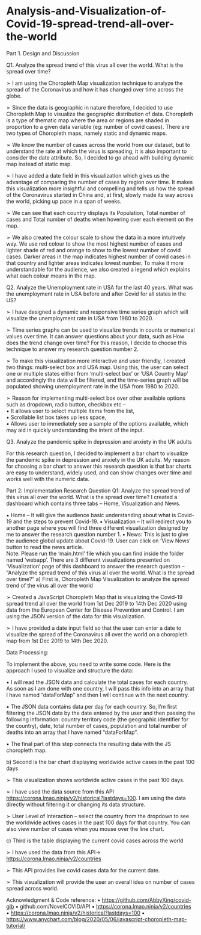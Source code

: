 # Analysis-and-Visualization-of-Covid-19-spread-trend-all-over-the-world


 
Part 1. Design and Discussion 
 
Q1. Analyze the spread trend of this virus all over the world. What is the spread over time? 
 
  
 
 
➢	I am using the Choropleth Map visualization technique to analyze the spread of the Coronavirus and how it has changed over time across the globe.  
 
➢	Since the data is geographic in nature therefore, I decided to use Choropleth Map to visualize the geographic distribution of data. Choropleth is a type of thematic map where the area or regions are shaded in proportion to a given data variable (eg: number of covid cases). There are two types of Choropleth maps, namely static and dynamic maps. 
 
➢	We know the number of cases across the world from our dataset, but to understand the rate at which the virus is spreading, it is also important to consider the date attribute. So, I decided to go ahead with building dynamic map instead of static map. 
 
➢	I have added a date field in this visualization which gives us the advantage of comparing the number of cases by region over time. It makes this visualization more insightful and compelling and tells us how the spread of the Coronavirus started in China and, at first, slowly made its way across the world, picking up pace in a span of weeks. 
 
➢	We can see that each country displays its Population, Total number of cases and Total number of deaths when hovering over each element on the map. 
 
➢	We also created the colour scale to show the data in a more intuitively way. We use red colour to show the most highest number of cases and lighter shade of red and orange to show to the lowest number of covid cases. Darker areas in the map indicates highest number of covid cases in that country and lighter areas indicates lowest number. To make it more understandable for the audience, we also created a legend which explains what each colour means in the map. 
 
 
Q2. Analyze the Unemployment rate in USA for the last 40 years. What was the unemployment rate in USA before and after Covid for all states in the US? 
 
  
 
 
➢	I have designed a dynamic and responsive time series graph which will visualize the unemployment rate in USA from 1980 to 2020.  
 
➢	Time series graphs can be used to visualize trends in counts or numerical values over time. It can answer questions about your data, such as How does the trend change over time? For this reason, I decide to choose this technique to answer my research question number 2.  
 
➢	To make this visualization more interactive and user friendly, I created two things: multi-select box and USA map. Using this, the user can select one or multiple states either from ‘multi-select box’ or ‘USA Country Map’ and accordingly the data will be filtered, and the time-series graph will be populated showing unemployment rate in the USA from 1980 to 2020. 
 
➢	Reason for implementing multi-select box over other available options such as dropdown, radio button, checkbox etc –  
▪	It allows user to select multiple items from the list,  
▪	Scrollable list box takes up less space,   
▪	Allows user to immediately see a sample of the options available, which may aid in quickly understanding the intent of the input.  
 
 
Q3. Analyze the pandemic spike in depression and anxiety in the UK adults 
 
  
 
For this research question, I decided to implement a bar chart to visualize the pandemic spike in depression and anxiety in the UK adults. My reason for choosing a bar chart to answer this research question is that bar charts are easy to understand, widely used, and can show changes over time and works well with the numeric data.  
 
Part 2: Implementation 
Research Question Q1: Analyze the spread trend of this virus all over the world. What is the spread over time? 
I created a dashboard which contains three tabs – Home, Visualization and News.  
  
 
▪	Home – It will give the audience basic understanding about what is Covid-19 and the steps to prevent Covid-19. 
▪	Visualization – It will redirect you to another page where you will find three different visualization designed by me to answer the research question number 1. 
▪	News: This is just to give the audience global update about Covid-19. User can click on ‘View News’ button to read the news article.  
Note: Please run the ‘main.html’ file which you can find inside the folder named ‘webapp’. 
There are 3 different visualizations presented on ‘Visualization’ page of this dashboard to answer the research question – “Analyze the spread trend of this virus all over the world. What is the spread over time?” 
a) First is, Choropleth Map Visualization to analyze the spread trend of the virus all over the world 
 
 
  
 
 
➢	Created a JavaScript Choropleth Map that is visualizing the Covid-19 spread trend all over the world from 1st Dec 2019 to 14th Dec 2020 using data from the European Center for Disease Prevention and Control. I am using the JSON version of the data for this visualization. 
 
➢	I have provided a date input field so that the user can enter a date to visualize the spread of the Coronavirus all over the world on a choropleth map from 1st Dec 2019 to 14th Dec 2020.  
 
 
Data Processing: 
 
To implement the above, you need to write some code. Here is the approach I used to visualize and structure the data: 
 
▪	I will read the JSON data and calculate the total cases for each country. As soon as I am done with one country, I will pass this info into an array that I have named “dataForMap” and then I will continue with the next country. 
 
▪	The JSON data contains data per day for each country. So, I’m first filtering the JSON data by the date entered by the user and then passing the following information: country territory code (the geographic identifier for the country), date, total number of cases, population and total number of deaths into an array that I have named “dataForMap”.   
 
▪	The final part of this step connects the resulting data with the JS choropleth map. 
 
b) Second is the bar chart displaying worldwide active cases in the past 100 days 
 
 
➢	This visualization shows worldwide active cases in the past 100 days. 
 
➢	I have used the data source from this API https://corona.lmao.ninja/v2/historical?lastdays=100. I am using the data directly without filtering it or changing its data structure.  
 
➢	User Level of Interaction – select the country from the dropdown to see the worldwide actives cases in the past 100 days for that country. You can also view number of cases when you mouse over the line chart. 
 
 
c) Third is the table displaying the current covid cases across the world 

 
➢	I have used the data from this API-> https://corona.lmao.ninja/v2/countries 
 
➢	This API provides live covid cases data for the current date. 
 
➢	This visualization will provide the user an overall idea on number of cases spread across world. 
 
Acknowledgment & Code reference: 
▪	https://github.com/AbbyXing/covid-glb 
▪	github.com/NovelCOVID/API 
▪	https://corona.lmao.ninja/v2/countries 
▪	https://corona.lmao.ninja/v2/historical?lastdays=100 
▪	https://www.anychart.com/blog/2020/05/06/javascript-choropleth-map-tutorial/ 
 
 
 
 
 
 
